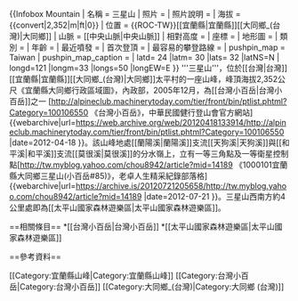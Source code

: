 {{Infobox Mountain
| 名稱        = 三星山
| 照片        = 
| 照片說明    = 
| 海拔        = {{convert|2,352|m|ft|0}}
| 位置        = {{ROC-TW}}[[宜蘭縣|宜蘭縣]][[大同鄉_(台灣)|大同鄉]]
| 山脈        = [[中央山脈|中央山脈]]
| 相對高度    =
| 座標        = 
| 地形圖      = 
| 類別        = 
| 年齡        = 
| 最近噴發    = 
| 首次登頂    =
| 最容易的攀登路線 =
| pushpin_map = Taiwan
| pushpin_map_caption = 
| latd= 24 |latm= 30  |lats= 32 |latNS=N
| longd=121 |longm=33  |longs=50  |longEW=E
}}
'''三星山'''，位於[[台灣|台灣]][[宜蘭縣|宜蘭縣]][[大同鄉_(台灣)|大同鄉]]太平村的一座山峰，峰頂海拔2,352公尺<ref>《宜蘭縣大同鄉行政區域圖》，內政部，2005年12月</ref>，為[[台灣小百岳|台灣小百岳]]之一<ref>
[http://alpineclub.machinerytoday.com/tier/front/bin/ptlist.phtml?Category=100106550 《台灣小百岳》，中華民國健行登山會官方網站] {{webarchive|url=https://web.archive.org/web/20120418133914/http://alpineclub.machinerytoday.com/tier/front/bin/ptlist.phtml?Category=100106550 |date=2012-04-18 }}</ref>。該山峰地處[[蘭陽溪|蘭陽溪]]支流[[天狗溪|天狗溪]]與[[和平溪|和平溪]]支流[[莫很溪|莫很溪]]的分水嶺上，立有一等三角點及一等衛星控制點<ref>[http://tw.myblog.yahoo.com/chou8942/article?mid=14189 《1000101宜蘭縣大同鄉三星山(小百岳#85)》，老卓人生精采紀錄部落格] {{webarchive|url=https://archive.is/20120721205658/http://tw.myblog.yahoo.com/chou8942/article?mid=14189 |date=2012-07-21 }}</ref>。三星山西南方約4公里處即為[[太平山國家森林遊樂區|太平山國家森林遊樂區]]。

==相關條目==
*[[台灣小百岳|台灣小百岳]]
*[[太平山國家森林遊樂區|太平山國家森林遊樂區]]

==參考資料==
<div class="references-small">
<references />
</div>

[[Category:宜蘭縣山峰|Category:宜蘭縣山峰]]
[[Category:台灣小百岳|Category:台灣小百岳]]
[[Category:大同鄉_(台灣)|Category:大同鄉 (台灣)]]